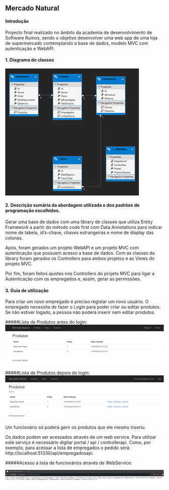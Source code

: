 ## Mercado Natural


#### Introdução

Projecto final realizado no âmbito da academia de desenvolvimento de Software Rumos, sendo o objetivo desenvolver uma web app de uma loja de supermercado contemplando a base de dados, modelo MVC com autenticação e WebAPI.

#### 1. Diagrama de classes

![Diagrama de classes](diagrama.png?raw=true "Diagrama de classes")

#### 2.	Descrição sumária da abordagem utilizada e dos padrões de programação escolhidos.

Gerar uma base de dados com uma library de classes que utiliza Entity Framework a partir do método code first com Data Annotations para indicar nome de tabela, id’s-chave, chaves estrangeiras e nome de display das colunas. 

Após, foram gerados um projeto WebAPI e um projeto MVC com autenticação que possuem acesso a base de dados. Com as classes da library foram gerados os Controllers para ambos projetos e as Views do projeto MVC. 

Por fim, foram feitos ajustes nos Controllers do projeto MVC para ligar a Autenticação com os empregados e, assim, gerar as permissões.

#### 3.	Guia de utilização 

Para criar um novo empregado é preciso registar um novo usuário. O empregado necessita de fazer o Login para poder criar ou editar produtos. Se não estiver logado, a pessoa não poderá inserir nem editar produtos.


#####Lista de Produtos antes do login:
![Lista de Produtos sem Login](produtos_sem_login.png?raw=true "Lista de Produtos sem Login")

#####Lista de Produtos depois do login:
![Lista de Produtos com Login](produtos_com_login.png?raw=true "Lista de Produtos com Login")

Um funcionário só poderá gerir os produtos que ele mesmo inseriu.  

Os dados podem ser acessados através de um web service. Para utilizar este serviço é necessário digitar portal / api / controllerapi. Como, por exemplo, para acessar a lista de empregados o pedido será: http://localhost:51330/api/empregadosapi.

#####Acesso à lista de funcionários através de WebService:

![Lista de funcionários através de WebService](webservice.png?raw=true "Lista de funcionários através de WebService")